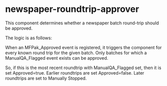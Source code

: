 newspaper-roundtrip-approver
============================

This component determines whether a newspaper batch round-trip should be approved.

The logic is as follows:

When an MFPak_Approved event is registered, it triggers the component for every known round trip for the given batch.
Only batches for which a ManualQA_Flagged event exists can be approved.

So, if this is the most recent roundtrip with ManualQA_Flagged set, then it is set Approved=true.
Earlier roundtrips are set Approved=false.
Later roundtrips are set to Manually Stopped.
